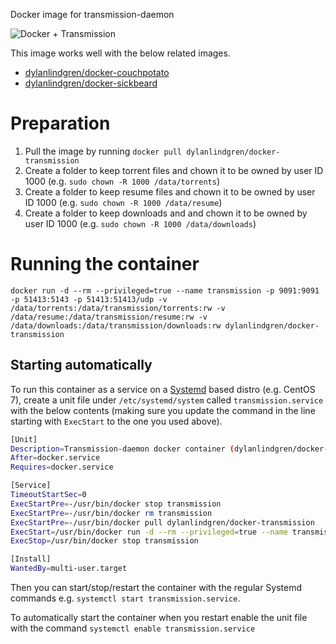 Docker image for transmission-daemon

![Docker + Transmission](https://cloud.githubusercontent.com/assets/6241518/4986032/aceba002-6934-11e4-9058-f1364108bdbc.jpg)

This image works well with the below related images.
- [dylanlindgren/docker-couchpotato](https://github.com/dylanlindgren/docker-couchpotato)
- [dylanlindgren/docker-sickbeard](https://github.com/dylanlindgren/docker-sickbeard)

# Preparation
1. Pull the image by running `docker pull dylanlindgren/docker-transmission`
2. Create a folder to keep torrent files and chown it to be owned by user ID 1000 (e.g. `sudo chown -R 1000 /data/torrents`)
3. Create a folder to keep resume files and chown it to be owned by user ID 1000 (e.g. `sudo chown -R 1000 /data/resume`)
4. Create a folder to keep downloads and and chown it to be owned by user ID 1000 (e.g. `sudo chown -R 1000 /data/downloads`)

# Running the container
```
docker run -d --rm --privileged=true --name transmission -p 9091:9091 -p 51413:5143 -p 51413:51413/udp -v /data/torrents:/data/transmission/torrents:rw -v /data/resume:/data/transmission/resume:rw -v /data/downloads:/data/transmission/downloads:rw dylanlindgren/docker-transmission
```

## Starting automatically
To run this container as a service on a [Systemd](http://www.freedesktop.org/wiki/Software/systemd/) based distro (e.g. CentOS 7), create a unit file under `/etc/systemd/system` called `transmission.service` with the below contents (making sure you update the command in the line starting with `ExecStart` to the one you used above).

```bash
[Unit]
Description=Transmission-daemon docker container (dylanlindgren/docker-transmission)
After=docker.service
Requires=docker.service

[Service]
TimeoutStartSec=0
ExecStartPre=-/usr/bin/docker stop transmission
ExecStartPre=-/usr/bin/docker rm transmission
ExecStartPre=-/usr/bin/docker pull dylanlindgren/docker-transmission
ExecStart=/usr/bin/docker run -d --rm --privileged=true --name transmission -p 9091:9091 -p 51413:5143 -p 51413:51413/udp -v /data/torrents:/data/transmission/torrents:rw -v /data/resume:/data/transmission/resume:rw -v /data/downloads:/data/transmission/downloads:rw dylanlindgren/docker-transmission dylanlindgren/docker-couchpotato
ExecStop=/usr/bin/docker stop transmission

[Install]
WantedBy=multi-user.target
```

Then you can start/stop/restart the container with the regular Systemd commands e.g. `systemctl start transmission.service`.

To automatically start the container when you restart enable the unit file with the command `systemctl enable transmission.service`
